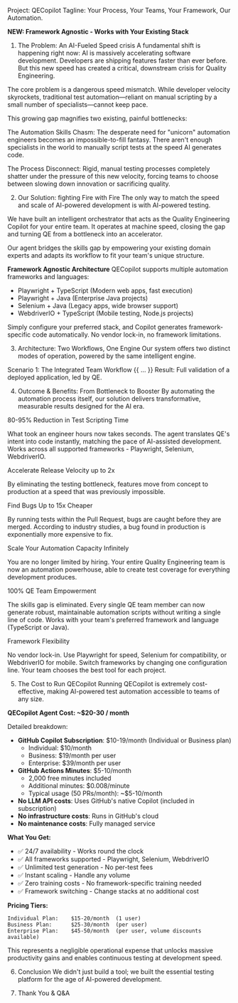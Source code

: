 Project: QECopilot
Tagline: Your Process, Your Teams, Your Framework, Our Automation.

**NEW: Framework Agnostic - Works with Your Existing Stack**

1. The Problem: An AI-Fueled Speed crisis
A fundamental shift is happening right now: AI is massively accelerating software development. Developers are shipping features faster than ever before. But this new speed has created a critical, downstream crisis for Quality Engineering.

The core problem is a dangerous speed mismatch. While developer velocity skyrockets, traditional test automation—reliant on manual scripting by a small number of specialists—cannot keep pace.

This growing gap magnifies two existing, painful bottlenecks:

The Automation Skills Chasm: The desperate need for "unicorn" automation engineers becomes an impossible-to-fill fantasy. There aren't enough specialists in the world to manually script tests at the speed AI generates code.

The Process Disconnect: Rigid, manual testing processes completely shatter under the pressure of this new velocity, forcing teams to choose between slowing down innovation or sacrificing quality.

2. Our Solution: fighting Fire with Fire
The only way to match the speed and scale of AI-powered development is with AI-powered testing.

We have built an intelligent orchestrator that acts as the Quality Engineering Copilot for your entire team. It operates at machine speed, closing the gap and turning QE from a bottleneck into an accelerator.

Our agent bridges the skills gap by empowering your existing domain experts and adapts its workflow to fit your team's unique structure.

**Framework Agnostic Architecture**
QECopilot supports multiple automation frameworks and languages:
-  Playwright + TypeScript (Modern web apps, fast execution)
-  Playwright + Java (Enterprise Java projects)
-  Selenium + Java (Legacy apps, wide browser support)
-  WebdriverIO + TypeScript (Mobile testing, Node.js projects)

Simply configure your preferred stack, and Copilot generates framework-specific code automatically. No vendor lock-in, no framework limitations.

3. Architecture: Two Workflows, One Engine
Our system offers two distinct modes of operation, powered by the same intelligent engine.

Scenario 1: The Integrated Team Workflow
{{ ... }}
Result: Full validation of a deployed application, led by QE.

4. Outcome & Benefits: From Bottleneck to Booster
By automating the automation process itself, our solution delivers transformative, measurable results designed for the AI era.

 80-95% Reduction in Test Scripting Time

What took an engineer hours now takes seconds. The agent translates QE's intent into code instantly, matching the pace of AI-assisted development. Works across all supported frameworks - Playwright, Selenium, WebdriverIO.

 Accelerate Release Velocity up to 2x

By eliminating the testing bottleneck, features move from concept to production at a speed that was previously impossible.

 Find Bugs Up to 15x Cheaper

By running tests within the Pull Request, bugs are caught before they are merged. According to industry studies, a bug found in production is exponentially more expensive to fix.

 Scale Your Automation Capacity Infinitely

You are no longer limited by hiring. Your entire Quality Engineering team is now an automation powerhouse, able to create test coverage for everything development produces.

 100% QE Team Empowerment

The skills gap is eliminated. Every single QE team member can now generate robust, maintainable automation scripts without writing a single line of code. Works with your team's preferred framework and language (TypeScript or Java).

 Framework Flexibility

No vendor lock-in. Use Playwright for speed, Selenium for compatibility, or WebdriverIO for mobile. Switch frameworks by changing one configuration line. Your team chooses the best tool for each project.

5. The Cost to Run QECopilot
Running QECopilot is extremely cost-effective, making AI-powered test automation accessible to teams of any size.

**QECopilot Agent Cost: ~$20-30 / month**

Detailed breakdown:
- **GitHub Copilot Subscription**: $10-19/month (Individual or Business plan)
  - Individual: $10/month
  - Business: $19/month per user
  - Enterprise: $39/month per user
- **GitHub Actions Minutes**: $5-10/month
  - 2,000 free minutes included
  - Additional minutes: $0.008/minute
  - Typical usage (50 PRs/month): ~$5-10/month
- **No LLM API costs**: Uses GitHub's native Copilot (included in subscription)
- **No infrastructure costs**: Runs in GitHub's cloud
- **No maintenance costs**: Fully managed service

**What You Get:**
- ✅ 24/7 availability - Works round the clock
- ✅ All frameworks supported - Playwright, Selenium, WebdriverIO
- ✅ Unlimited test generation - No per-test fees
- ✅ Instant scaling - Handle any volume
- ✅ Zero training costs - No framework-specific training needed
- ✅ Framework switching - Change stacks at no additional cost

**Pricing Tiers:**
```
Individual Plan:    $15-20/month  (1 user)
Business Plan:      $25-30/month  (per user)
Enterprise Plan:    $45-50/month  (per user, volume discounts available)
```

This represents a negligible operational expense that unlocks massive productivity gains and enables continuous testing at development speed.

6. Conclusion
We didn't just build a tool; we built the essential testing platform for the age of AI-powered development.

7. Thank You & Q&A